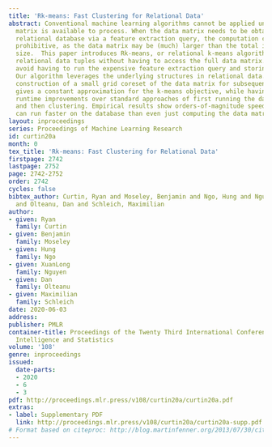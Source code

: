 ```yaml
---
title: 'Rk-means: Fast Clustering for Relational Data'
abstract: Conventional machine learning algorithms cannot be applied until a data
  matrix is available to process. When the data matrix needs to be obtained from a
  relational database via a feature extraction query, the computation cost can be
  prohibitive, as the data matrix may be (much) larger than the total input relation
  size.  This paper introduces Rk-means, or relational k-means algorithm, for clustering
  relational data tuples without having to access the full data matrix. As such, we
  avoid having to run the expensive feature extraction query and storing its output.
  Our algorithm leverages the underlying structures in relational data. It involves
  construction of a small grid coreset of the data matrix for subsequent cluster construction.  This
  gives a constant approximation for the k-means objective, while having asymptotic
  runtime improvements over standard approaches of first running the database query
  and then clustering. Empirical results show orders-of-magnitude speedup, and Rk-means
  can run faster on the database than even just computing the data matrix.
layout: inproceedings
series: Proceedings of Machine Learning Research
id: curtin20a
month: 0
tex_title: 'Rk-means: Fast Clustering for Relational Data'
firstpage: 2742
lastpage: 2752
page: 2742-2752
order: 2742
cycles: false
bibtex_author: Curtin, Ryan and Moseley, Benjamin and Ngo, Hung and Nguyen, XuanLong
  and Olteanu, Dan and Schleich, Maximilian
author:
- given: Ryan
  family: Curtin
- given: Benjamin
  family: Moseley
- given: Hung
  family: Ngo
- given: XuanLong
  family: Nguyen
- given: Dan
  family: Olteanu
- given: Maximilian
  family: Schleich
date: 2020-06-03
address: 
publisher: PMLR
container-title: Proceedings of the Twenty Third International Conference on Artificial
  Intelligence and Statistics
volume: '108'
genre: inproceedings
issued:
  date-parts:
  - 2020
  - 6
  - 3
pdf: http://proceedings.mlr.press/v108/curtin20a/curtin20a.pdf
extras:
- label: Supplementary PDF
  link: http://proceedings.mlr.press/v108/curtin20a/curtin20a-supp.pdf
# Format based on citeproc: http://blog.martinfenner.org/2013/07/30/citeproc-yaml-for-bibliographies/
---
```


